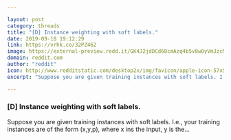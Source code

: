```yaml
---

layout: post
category: threads
title: "[D] Instance weighting with soft labels."
date: 2019-09-18 19:12:29
link: https://vrhk.co/32PZ462
image: https://external-preview.redd.it/GK4J2jdDCd68cmAzq4b5v8wOyVmJzcMn471wSxWrwMY.jpg?width=316&height=165.445026178&auto=webp&s=1eacb2133b2d6aab7865e7f73a8fa346e7342354
domain: reddit.com
author: "reddit"
icon: http://www.redditstatic.com/desktop2x/img/favicon/apple-icon-57x57.png
excerpt: "Suppose you are given training instances with soft labels. I.e., your training instances are of the form (x,y,p), where x ins the input, y is the..."

---
```


### [D] Instance weighting with soft labels.

Suppose you are given training instances with soft labels. I.e., your training instances are of the form (x,y,p), where x ins the input, y is the...